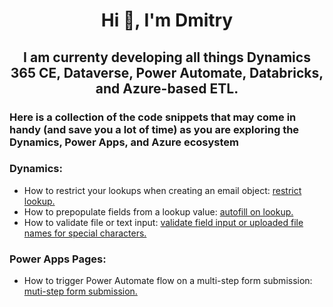 <h1 align="center">Hi 👋, I'm Dmitry</h1>
<h2 align="center">I am currenty developing all things Dynamics 365 CE, Dataverse, Power Automate, Databricks, and Azure-based ETL.</h2>

<h3 align="left">Here is a collection of the code snippets that may come in handy (and save you a lot of time) as you are exploring the Dynamics, Power Apps, and Azure ecosystem</h3>

<h3 align="left">Dynamics:</h3>
<ul>
  <li>How to restrict your lookups when creating an email object: <a href="https://github.com/diamitry/Dynamics365/tree/950cfec91469a21ca5514672d8f8a45f929b0bfc/RestrictLookup">restrict lookup.</a>
  <li>How to prepopulate fields from a lookup value: <a href="https://github.com/diamitry/Dynamics365/tree/8e19d91678524f51b6fbe33b8b7763b166a0000d/AutoFillonLookup">autofill on lookup.</a>
  <li>How to validate file or text input: <a href="https://github.com/diamitry/Dynamics365/tree/main/RestrictLookup">validate field input or uploaded file names for special characters.</a>
  </li>
</ul>

<h3 align="left">Power Apps Pages:</h3>
<ul>
  <li>How to trigger Power Automate flow on a multi-step form submission: <a href="https://github.com/diamitry/Dynamics365/tree/main/Multi-StepFormSubmission">muti-step form submission.</a>
  </li>
</ul>
<p align="left">
</p>
